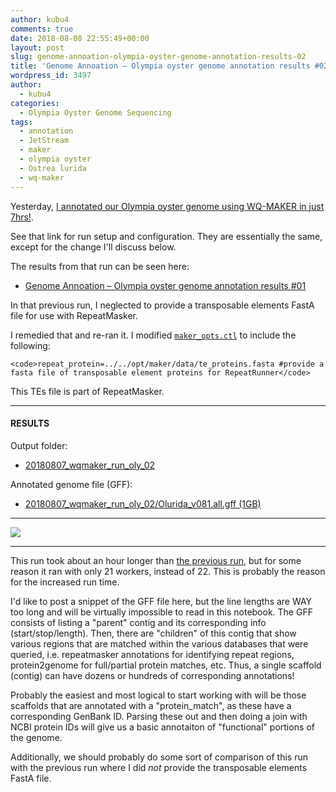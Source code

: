 ```yaml
---
author: kubu4
comments: true
date: 2018-08-08 22:55:49+00:00
layout: post
slug: genome-annoation-olympia-oyster-genome-annotation-results-02
title: 'Genome Annoation – Olympia oyster genome annotation results #02'
wordpress_id: 3497
author:
  - kubu4
categories:
  - Olympia Oyster Genome Sequencing
tags:
  - annotation
  - JetStream
  - maker
  - olympia oyster
  - Ostrea lurida
  - wq-maker
---
```


Yesterday, [I annotated our Olympia oyster genome using WQ-MAKER in just 7hrs!](2018/08/07/genome-annotation-olympia-oyster-genome-using-wq-maker-instance-on-jetstream.html).

See that link for run setup and configuration. They are essentially the same, except for the change I'll discuss below.

The results from that run can be seen here:





  * [Genome Annoation – Olympia oyster genome annotation results #01](2018/08/08/genome-annoation-olympia-oyster-genome-annotation-results-01.html)



In that previous run, I neglected to provide a transposable elements FastA file for use with RepeatMasker.

I remedied that and re-ran it. I modified [`maker_opts.ctl`](https://owl.fish.washington.edu/Athaliana/20180807_wqmaker_run_oly_02/maker_opts.ctl) to include the following:


    
    <code>repeat_protein=../../opt/maker/data/te_proteins.fasta #provide a fasta file of transposable element proteins for RepeatRunner</code>



This TEs file is part of RepeatMasker.



* * *





#### RESULTS



Output folder:





  * [20180807_wqmaker_run_oly_02](https://owl.fish.washington.edu/Athaliana/20180807_wqmaker_run_oly_02/)



Annotated genome file (GFF):



  * [20180807_wqmaker_run_oly_02/Olurida_v081.all.gff (1GB)](https://owl.fish.washington.edu/Athaliana/20180807_wqmaker_run_oly_02/Olurida_v081.all.gff)





* * *



![](https://owl.fish.washington.edu/Athaliana/20180807_wq-maker_06.png)



* * *



This run took about an hour longer than [the previous run](2018/08/07/genome-annotation-olympia-oyster-genome-complete-brief-note.html), but for some reason it ran with only 21 workers, instead of 22. This is probably the reason for the increased run time.

I'd like to post a snippet of the GFF file here, but the line lengths are WAY too long and will be virtually impossible to read in this notebook. The GFF consists of listing a "parent" contig and its corresponding info (start/stop/length). Then, there are "children" of this contig that show various regions that are matched within the various databases that were queried, i.e. repeatmasker annotations for identifying repeat regions, protein2genome for full/partial protein matches, etc. Thus, a single scaffold (contig) can have dozens or hundreds of corresponding annotations!

Probably the easiest and most logical to start working with will be those scaffolds that are annotated with a "protein_match", as these have a corresponding GenBank ID. Parsing these out and then doing a join with NCBI protein IDs will give us a basic annotaiton of "functional" portions of the genome.

Additionally, we should probably do some sort of comparison of this run with the previous run where I did _not_ provide the transposable elements FastA file.
